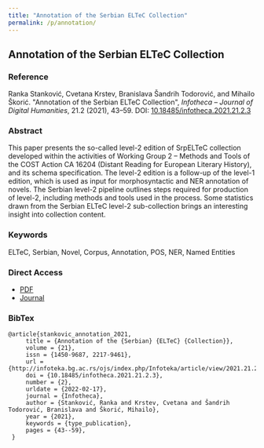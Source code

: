 ```yaml
---
title: "Annotation of the Serbian ELTeC Collection"
permalink: /p/annotation/
---
```


<meta name="citation_title" content="Annotation of the Serbian ELTeC Collection">
<meta name="citation_author" content="Ranka Stanković">
<meta name="citation_author" content="Cvetana Krstev">
<meta name="citation_author" content="Branislava Šandrih Todorović">
<meta name="citation_author" content="Mihailo Škorić">
<meta name="citation_publication_date" content="2021">
<meta name="citation_journal_title" content="Infotheca – Journal of Digital Humanities">
<meta name="citation_issue" content="21.2">


## Annotation of the Serbian ELTeC Collection

### Reference

Ranka Stanković, Cvetana Krstev, Branislava Šandrih Todorović, and Mihailo Škorić. "Annotation of the Serbian ELTeC Collection", _Infotheca – Journal of Digital Humanities_, 21.2 (2021), 43–59. DOI: [10.18485/infotheca.2021.21.2.3](https://doi.org/10.18485/infotheca.2021.21.2.3)

### Abstract

This paper presents the so-called level-2 edition of SrpELTeC collection developed within the activities of Working Group 2 – Methods and Tools of the COST Action CA 16204 (Distant Reading for European Literary History), and its schema specification. The level-2 edition is a follow-up of the level-1 edition, which is used as input for morphosyntactic and NER annotation of novels. The Serbian level-2 pipeline outlines steps required for production of level-2, including methods and tools used in the process. Some statistics drawn from the Serbian ELTeC level-2 sub-collection brings an interesting insight into collection content.

### Keywords

ELTeC, Serbian, Novel, Corpus, Annotation, POS, NER, Named Entities

### Direct Access

* [PDF](https://github.com/distantreading/compendium/blob/main/f/annotation.pdf)
* [Journal](https://infoteka.bg.ac.rs/ojs/index.php/Infoteka/article/view/2021.21.2.3_en/259)

### BibTex

```
@article{stankovic_annotation_2021,
     title = {Annotation of the {Serbian} {ELTeC} {Collection}},
     volume = {21},
     issn = {1450-9687, 2217-9461},
     url = {http://infoteka.bg.ac.rs/ojs/index.php/Infoteka/article/view/2021.21.2.3_en},
     doi = {10.18485/infotheca.2021.21.2.3},
     number = {2},
     urldate = {2022-02-17},
     journal = {Infotheca},
     author = {Stanković, Ranka and Krstev, Cvetana and Šandrih Todorović, Branislava and Škorić, Mihailo},
     year = {2021},
     keywords = {type_publication},
     pages = {43--59},
 }
```

<span class='Z3988' title='url_ver=Z39.88-2004&amp;ctx_ver=Z39.88-2004&amp;rfr_id=info%3Asid%2Fzotero.org%3A2&amp;rft_id=info%3Adoi%2F10.18485%2Finfotheca.2021.21.2.3&amp;rft_val_fmt=info%3Aofi%2Ffmt%3Akev%3Amtx%3Ajournal&amp;rft.genre=article&amp;rft.atitle=Annotation%20of%20the%20Serbian%20ELTeC%20Collection&amp;rft.jtitle=Infotheca&amp;rft.stitle=Infotheca&amp;rft.volume=21&amp;rft.issue=2&amp;rft.aufirst=Ranka&amp;rft.aulast=Stankovi%C4%87&amp;rft.au=Ranka%20Stankovi%C4%87&amp;rft.au=Cvetana%20Krstev&amp;rft.au=Branislava%20%C5%A0andrih%20Todorovi%C4%87&amp;rft.au=Mihailo%20%C5%A0kori%C4%87&amp;rft.date=2021&amp;rft.pages=43-59&amp;rft.spage=43&amp;rft.epage=59&amp;rft.issn=1450-9687%2C%202217-9461'></span>
